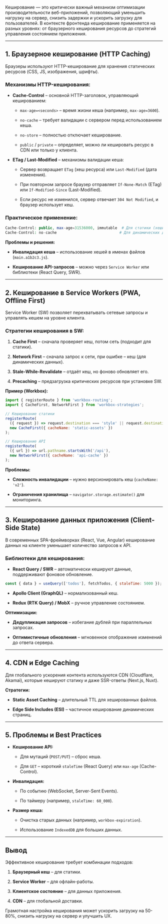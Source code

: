 Кеширование — это критически важный механизм оптимизации производительности веб-приложений, позволяющий уменьшить нагрузку на сервер, снизить задержки и ускорить загрузку для пользователей. В контексте фронтенда кеширование применяется на разных уровнях: от браузерного кеширования ресурсов до стратегий управления состоянием приложения.

---

## **1. Браузерное кеширование (HTTP Caching)**

Браузеры используют HTTP-кеширование для хранения статических ресурсов (CSS, JS, изображения, шрифты).

### **Механизмы HTTP-кеширования:**

- **Cache-Control** – основной HTTP-заголовок, управляющий кешированием:
    
    - `max-age=<seconds>` – время жизни кеша (например, `max-age=3600`).
        
    - `no-cache` – требует валидации с сервером перед использованием кеша.
        
    - `no-store` – полностью отключает кеширование.
        
    - `public` / `private` – определяет, можно ли кешировать ресурс в CDN или только у клиента.
        
- **ETag / Last-Modified** – механизмы валидации кеша:
    
    - Сервер возвращает `ETag` (хеш ресурса) или `Last-Modified` (дата изменения).
        
    - При повторном запросе браузер отправляет `If-None-Match` (ETag) или `If-Modified-Since` (Last-Modified).
        
    - Если ресурс не изменился, сервер отвечает `304 Not Modified`, и браузер использует кеш.
        

### **Практическое применение:**

```php
Cache-Control: public, max-age=31536000, immutable  # Для статики (хешированные файлы)
Cache-Control: no-cache                            # Для динамических данных
```


**Проблемы и решения:**

- **Инвалидация кеша** – использование хешей в именах файлов (`main.a1b2c3.js`).
    
- **Кеширование API-запросов** – можно через `Service Worker` или библиотеки (React Query, SWR).
    

---

## **2. Кеширование в Service Workers (PWA, Offline First)**

Service Worker (SW) позволяет перехватывать сетевые запросы и управлять кешем на уровне клиента.

### **Стратегии кеширования в SW:**

1. **Cache First** – сначала проверяет кеш, потом сеть (подходит для статики).
    
2. **Network First** – сначала запрос к сети, при ошибке – кеш (для динамических данных).
    
3. **Stale-While-Revalidate** – отдаёт кеш, но фоново обновляет его.
    
4. **Precaching** – предзагрузка критических ресурсов при установке SW.
    

**Пример (Workbox):**

```js
import { registerRoute } from 'workbox-routing';
import { CacheFirst, NetworkFirst } from 'workbox-strategies';

// Кеширование статики
registerRoute(
  ({ request }) => request.destination === 'style' || request.destination === 'script',
  new CacheFirst({ cacheName: 'static-assets' })
);

// Кеширование API
registerRoute(
  ({ url }) => url.pathname.startsWith('/api'),
  new NetworkFirst({ cacheName: 'api-cache' })
);
```

**Проблемы:**

- **Сложность инвалидации** – нужно версионировать кеш (`cacheName: 'v2'`).
    
- **Ограничения хранилища** – `navigator.storage.estimate()` для мониторинга.
    

---

## **3. Кеширование данных приложения (Client-Side State)**

В современных SPA-фреймворках (React, Vue, Angular) кеширование данных на клиенте уменьшает количество запросов к API.

### **Библиотеки для кеширования:**

- **React Query / SWR** – автоматически кешируют данные, поддерживают фоновое обновление.


```js
const { data } = useQuery(['todos'], fetchTodos, { staleTime: 5000 });
```

- **Apollo Client (GraphQL)** – нормализованный кеш.
    
- **Redux (RTK Query) / MobX** – ручное управление состоянием.
    

**Оптимизации:**

- **Дедупликация запросов** – избегание дублей при параллельных запросах.
    
- **Оптимистичные обновления** – мгновенное отображение изменений до ответа сервера.
    

---

## **4. CDN и Edge Caching**

Для глобального ускорения контента используются CDN (Cloudflare, Akamai), которые кешируют статику и даже SSR-ответы (Next.js, Nuxt).

**Стратегии:**

- **Static Asset Caching** – длительный TTL для хешированных файлов.
    
- **Edge Side Includes (ESI)** – частичное кеширование динамических страниц.
    

---

## **5. Проблемы и Best Practices**

- **Кеширование API:**
    
    - Для мутаций (`POST/PUT`) – сброс кеша.
        
    - Для `GET` – короткий `staleTime` (React Query) или `max-age` (Cache-Control).
        
- **Инвалидация:**
    
    - По событию (WebSocket, Server-Sent Events).
        
    - По таймеру (например, `staleTime: 60_000`).
        
- **Размер кеша:**
    
    - Очистка старых данных (например, `workbox-expiration`).
        
    - Использование `IndexedDB` для больших данных.
        

---

## **Вывод**

Эффективное кеширование требует комбинации подходов:

1. **Браузерный кеш** – для статики.
    
2. **Service Worker** – для офлайн-работы.
    
3. **Клиентское состояние** – для данных приложения.
    
4. **CDN** – для глобальной доставки.
    

Грамотная настройка кеширования может ускорить загрузку на 50-80%, снизить нагрузку на сервер и улучшить UX.

